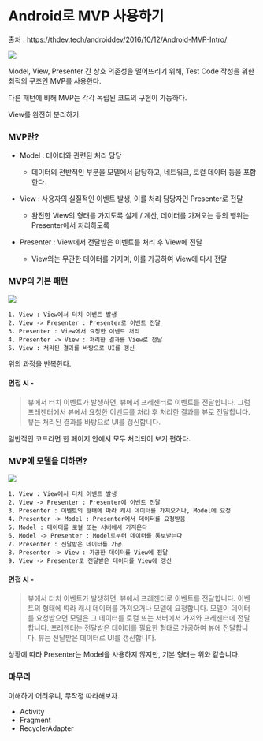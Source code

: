 # Android로 MVP 사용하기
출처 : https://thdev.tech/androiddev/2016/10/12/Android-MVP-Intro/

<img src="https://thdev.tech/images/posts/2016/10/Android-MVP-Intro/MVP.png">

Model, View, Presenter 간 상호 의존성을 떨어뜨리기 위해,
Test Code 작성을 위한 최적의 구조인 MVP를 사용한다.


다른 패턴에 비해 MVP는 각각 독립된 코드의 구현이 가능하다.

View를 완전히 분리하기.



### MVP란?

* Model : 데이터와 관련된 처리 담당
    + 데이터의 전반적인 부분을 모델에서 담당하고, 네트워크, 로컬 데이터 등을 포함한다.

* View : 사용자의 실질적인 이벤트 발생, 이를 처리 담당자인 Presenter로 전달
    + 완전한 View의 형태를 가지도록 설계 / 계산, 데이터를 가져오는 등의 행위는 Presenter에서 처리하도록

* Presenter : View에서 전달받은 이벤트를 처리 후 View에 전달
    + View와는 무관한 데이터를 가지며, 이를 가공하여 View에 다시 전달



### MVP의 기본 패턴

<img src="https://thdev.tech/images/posts/2016/10/Android-MVP-Intro/mvp-default.png">

    1. View : View에서 터치 이벤트 발생
    2. View -> Presenter : Presenter로 이벤트 전달
    3. Presenter : View에서 요청한 이벤트 처리
    4. Presenter -> View : 처리한 결과를 View로 전달
    5. View : 처리된 결과를 바탕으로 UI를 갱신

위의 과정을 반복한다.


#### 면접 시 -

> 뷰에서 터치 이벤트가 발생하면, 뷰에서 프레젠터로 이벤트를 전달합니다. 그럼 프레젠터에서 뷰에서 요청한 이벤트를 처리 후 처리한 결과를 뷰로 전달합니다. 뷰는 처리된 결과를 바탕으로 UI를 갱신합니다.


일반적인 코드라면 한 페이지 안에서 모두 처리되어 보기 편하다.



### MVP에 모델을 더하면?

<img src="https://thdev.tech/images/posts/2016/10/Android-MVP-Intro/mvp-model.png">

    1. View : View에서 터치 이벤트 발생
    2. View -> Presenter : Presenter에 이벤트 전달
    3. Presenter : 이벤트의 형태에 따라 캐시 데이터를 가져오거나, Model에 요청
    4. Presenter -> Model : Presenter에서 데이터를 요청받음
    5. Model : 데이터를 로컬 또는 서버에서 가져온다
    6. Model -> Presenter : Model로부터 데이터를 통보받는다
    7. Presenter : 전달받은 데이터를 가공
    8. Presenter -> View : 가공한 데이터를 View에 전달
    9. View -> Presenter로 전달받은 데이터를 View에 갱신


#### 면접 시 -
> 뷰에서 터치 이벤트가 발생하면, 뷰에서 프레젠터로 이벤트를 전달합니다. 이벤트의 형태에 따라 캐시 데이터를 가져오거나 모델에 요청합니다. 모델이 데이터를 요청받으면 모델은 그 데이터를 로컬 또는 서버에서 가져와 프레젠터에 전달합니다. 프레젠터는 전달받은 데이터를 필요한 형태로 가공하여 뷰에 전달합니다. 뷰는 전달받은 데이터로 UI를 갱신합니다.


상황에 따라 Presenter는 Model을 사용하지 않지만,
기본 형태는 위와 같습니다.


### 마무리
이해하기 어려우니, 무작정 따라해보자.

* Activity
* Fragment
* RecyclerAdapter
